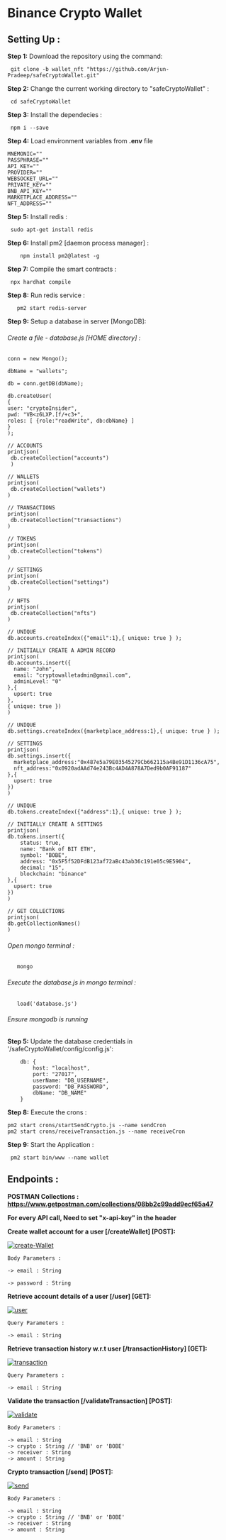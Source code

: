 # Binance Crypto Wallet

## Setting Up :

**Step 1:** Download the repository using the command:

```
 git clone -b wallet_nft "https://github.com/Arjun-Pradeep/safeCryptoWallet.git"
```

**Step 2:** Change the current working directory to "safeCryptoWallet" :

```
 cd safeCryptoWallet
```

**Step 3:** Install the dependecies :

```
 npm i --save
```

**Step 4:** Load environment variables from **.env** file

```
MNEMONIC=""
PASSPHRASE=""
API_KEY=""
PROVIDER=""
WEBSOCKET_URL=""
PRIVATE_KEY=""
BNB_API_KEY=""
MARKETPLACE_ADDRESS=""
NFT_ADDRESS=""
```

**Step 5:** Install redis :

```
 sudo apt-get install redis

```

**Step 6:** Install pm2 [daemon process manager] :

```
    npm install pm2@latest -g
```

**Step 7:** Compile the smart contracts :

```
 npx hardhat compile
```

**Step 8:** Run redis service :

```
   pm2 start redis-server
```

**Step 9:** Setup a database in server [MongoDB]:

###### Create a file - database.js [HOME directory] :

```
conn = new Mongo();

dbName = "wallets";

db = conn.getDB(dbName);

db.createUser(
{
user: "cryptoInsider",
pwd: "VB<z6LXP.[f/+c3+",
roles: [ {role:"readWrite", db:dbName} ]
}
);

// ACCOUNTS
printjson(
 db.createCollection("accounts")
 )

// WALLETS
printjson(
 db.createCollection("wallets")
)

// TRANSACTIONS
printjson(
 db.createCollection("transactions")
)

// TOKENS
printjson(
 db.createCollection("tokens")
)

// SETTINGS
printjson(
 db.createCollection("settings")
)

// NFTS
printjson(
 db.createCollection("nfts")
)

// UNIQUE
db.accounts.createIndex({"email":1},{ unique: true } );

// INITIALLY CREATE A ADMIN RECORD
printjson(
db.accounts.insert({
  name: "John",
  email: "cryptowalletadmin@gmail.com",
  adminLevel: "0"
},{
  upsert: true
},
{ unique: true })
)

// UNIQUE
db.settings.createIndex({marketplace_address:1},{ unique: true } );

// SETTINGS
printjson(
db.settings.insert({
  marketplace_address:"0x487e5a79E03545279Cb662115a4Be91D1136cA75",
  nft_address:"0x0920adAAd74e243Bc4AD4A878A7Ded9b0AF91187"
},{
  upsert: true
})
)

// UNIQUE
db.tokens.createIndex({"address":1},{ unique: true } );

// INITIALLY CREATE A SETTINGS
printjson(
db.tokens.insert({
    status: true,
    name: "Bank of BIT ETH",
    symbol: "BOBE",
    address: "0x5F5f52DFdB123af72aBc43ab36c191e05c9E5904",
    decimal: "15",
    blockchain: "binance"
},{
  upsert: true
})
)

// GET COLLECTIONS
printjson(
db.getCollectionNames()
)
```

###### Open mongo terminal :

```
   mongo
```

###### Execute the database.js in mongo terminal :

```
   load('database.js')
```

###### Ensure mongodb is running

**Step 5:** Update the database credentials in '/safeCryptoWallet/config/config.js':

```
    db: {
        host: "localhost",
        port: "27017",
        userName: "DB_USERNAME",
        password: "DB_PASSWORD",
        dbName: "DB_NAME"
    }
```

**Step 8:** Execute the crons :

```
pm2 start crons/startSendCrypto.js --name sendCron
pm2 start crons/receiveTransaction.js --name receiveCron
```

**Step 9:** Start the Application :

```
 pm2 start bin/www --name wallet
```

## Endpoints :

**POSTMAN Collections : https://www.getpostman.com/collections/08bb2c99add9ecf65a47**

**For every API call, Need to set "x-api-key" in the header**

**Create wallet account for a user [/createWallet] [POST]:**

   <p align="left">
<a href="https://ibb.co/ZgYbRTh"><img src="https://i.ibb.co/fNnTV0C/create-Wallet.png" alt="create-Wallet" border="0"></a></p>

```
Body Parameters :

-> email : String

-> password : String

```

**Retrieve account details of a user [/user] [GET]:**

   <p align="left">
<a href="https://ibb.co/gF3M837"><img src="https://i.ibb.co/dJr0vrc/user.png" alt="user" border="0"></a>
</p>

```
Query Parameters :

-> email : String

```

**Retrieve transaction history w.r.t user [/transactionHistory] [GET]:**

   <p align="left">
<a href="https://ibb.co/X2bGhsQ"><img src="https://i.ibb.co/znrtyRM/transaction.png" alt="transaction" border="0"></a>
</p>

```
Query Parameters :

-> email : String

```

**Validate the transaction [/validateTransaction] [POST]:**

   <p align="left">
<a href="https://ibb.co/N1yykG3"><img src="https://i.ibb.co/LQZZqsP/validate.png" alt="validate" border="0"></a></p>

```
Body Parameters :

-> email : String
-> crypto : String // 'BNB' or 'BOBE'
-> receiver : String
-> amount : String

```

**Crypto transaction [/send] [POST]:**

   <p align="left">
<a href="https://ibb.co/X8DFNBd"><img src="https://i.ibb.co/ws7p3Hb/send.png" alt="send" border="0"></a>
</p>

```
Body Parameters :

-> email : String
-> crypto : String // 'BNB' or 'BOBE'
-> receiver : String
-> amount : String
```
